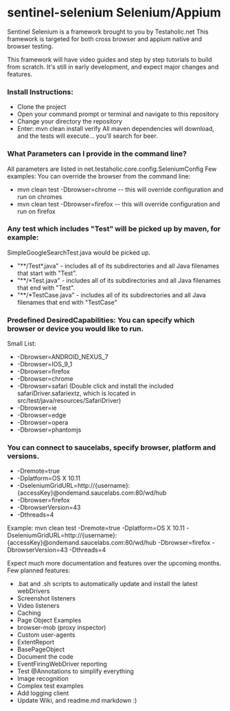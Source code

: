 # sentinel-selenium  Selenium/Appium

Sentinel Selenium is a framework brought to you by Testaholic.net
This framework is targeted for both cross browser and appium native and browser testing.

This framework will have video guides and step by step tutorials to build from scratch. 
It's still in early development, and expect major changes and features.


### Install Instructions:

- Clone the project
- Open your command prompt or terminal and navigate to this repository
- Change your directory the repository
- Enter: mvn clean install verify
All maven dependencies will download, and the tests will execute... you'll search for beer.


### What Parameters can I provide in the command line?
All parameters are listed in net.testaholic.core.config.SeleniumConfig
Few examples:
You can override the browser from the command line:

-  mvn clean test -Dbrowser=chrome  -- this will override configuration and run on chromes
- mvn clean test -Dbrowser=firefox -- this will override configuration and run on firefox


### Any test which includes "Test" will be picked up by maven, for example:
SimpleGoogleSearchTest.java would be picked up.

- "**/Test*.java" - includes all of its subdirectories and all Java filenames that start with "Test".
- "**/*Test.java" - includes all of its subdirectories and all Java filenames that end with "Test".
- "**/*TestCase.java" - includes all of its subdirectories and all Java filenames that end with "TestCase"



### Predefined DesiredCapabilities: You can specify which browser or device you would like to run.

Small List:

- -Dbrowser=ANDROID_NEXUS_7
- -Dbrowser=IOS_9_1
- -Dbrowser=firefox
- -Dbrowser=chrome
- -Dbrowser=safari  (Double click and install the included safariDriver.safariextz, which is located in src/test/java/resources/SafariDriver)
- -Dbrowser=ie
- -Dbrowser=edge
- -Dbrowser=opera
- -Dbrowser=phantomjs



### You can connect to saucelabs, specify browser, platform and versions.

- -Dremote=true
- -Dplatform=OS X 10.11
- -DseleniumGridURL=http://{username}:{accessKey}@ondemand.saucelabs.com:80/wd/hub
- -Dbrowser=firefox
- -DbrowserVersion=43
- -Dthreads=4

Example:
mvn clean test -Dremote=true
               -Dplatform=OS X 10.11
               -DseleniumGridURL=http://{username}:{accessKey}@ondemand.saucelabs.com:80/wd/hub
               -Dbrowser=firefox
               -DbrowserVersion=43
               -Dthreads=4 
               
               


Expect much more documentation and features over the upcoming months.
Few planned features:

-   .bat and .sh scripts to automatically update and install the latest webDrivers
-   Screenshot listeners
-   Video listeners
-   Caching
-   Page Object Examples
-   browser-mob (proxy inspector)
-   Custom user-agents
-   ExtentReport
-   BasePageObject
-  Document the code
-  EventFiringWebDriver reporting
-  Test @Annotations to simplify everything
-  Image recognition
-  Complex test examples
-  Add logging client
-  Update Wiki, and readme.md markdown :)